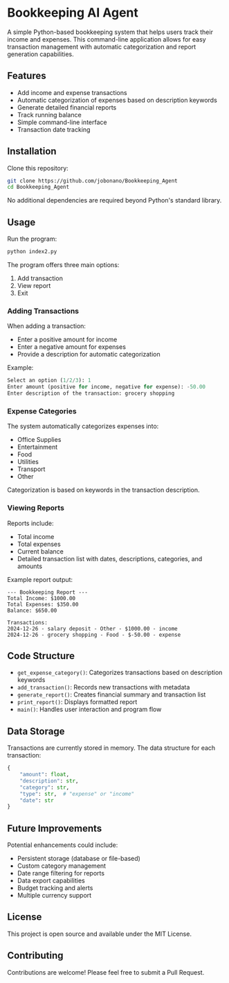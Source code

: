 # Bookkeeping AI Agent

A simple Python-based bookkeeping system that helps users track their income and expenses. This command-line application allows for easy transaction management with automatic categorization and report generation capabilities.

## Features

- Add income and expense transactions
- Automatic categorization of expenses based on description keywords
- Generate detailed financial reports
- Track running balance
- Simple command-line interface
- Transaction date tracking

## Installation

Clone this repository:
```bash
git clone https://github.com/jobonano/Bookkeeping_Agent
cd Bookkeeping_Agent
```

No additional dependencies are required beyond Python's standard library.

## Usage

Run the program:
```bash
python index2.py
```

The program offers three main options:
1. Add transaction
2. View report
3. Exit

### Adding Transactions

When adding a transaction:
- Enter a positive amount for income
- Enter a negative amount for expenses
- Provide a description for automatic categorization

Example:
```python
Select an option (1/2/3): 1
Enter amount (positive for income, negative for expense): -50.00
Enter description of the transaction: grocery shopping
```

### Expense Categories

The system automatically categorizes expenses into:
- Office Supplies
- Entertainment
- Food
- Utilities
- Transport
- Other

Categorization is based on keywords in the transaction description.

### Viewing Reports

Reports include:
- Total income
- Total expenses
- Current balance
- Detailed transaction list with dates, descriptions, categories, and amounts

Example report output:
```
--- Bookkeeping Report ---
Total Income: $1000.00
Total Expenses: $350.00
Balance: $650.00

Transactions:
2024-12-26 - salary deposit - Other - $1000.00 - income
2024-12-26 - grocery shopping - Food - $-50.00 - expense
```

## Code Structure

- `get_expense_category()`: Categorizes transactions based on description keywords
- `add_transaction()`: Records new transactions with metadata
- `generate_report()`: Creates financial summary and transaction list
- `print_report()`: Displays formatted report
- `main()`: Handles user interaction and program flow

## Data Storage

Transactions are currently stored in memory. The data structure for each transaction:
```python
{
    "amount": float,
    "description": str,
    "category": str,
    "type": str,  # "expense" or "income"
    "date": str
}
```

## Future Improvements

Potential enhancements could include:
- Persistent storage (database or file-based)
- Custom category management
- Date range filtering for reports
- Data export capabilities
- Budget tracking and alerts
- Multiple currency support

## License

This project is open source and available under the MIT License.

## Contributing

Contributions are welcome! Please feel free to submit a Pull Request.
